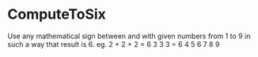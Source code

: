 # ComputeToSix

Use any mathematical sign between and with given numbers from 1 to 9 in such a way that result is 6.
eg. 
2 + 2 + 2 = 6
3   3   3 = 6
4
5
6
7
8
9
